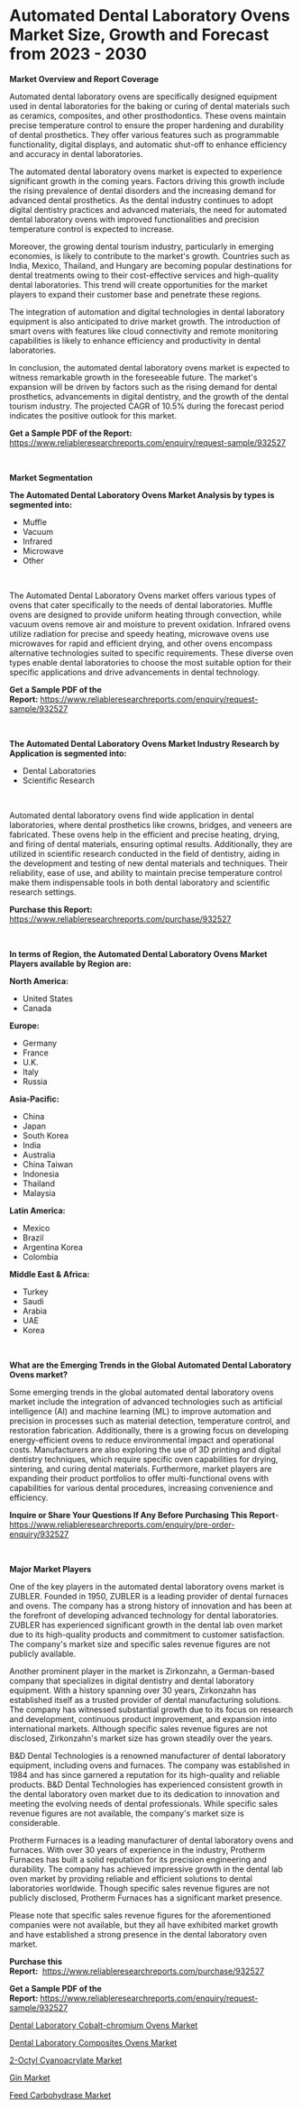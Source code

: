 <p><h1>Automated Dental Laboratory Ovens Market Size, Growth and Forecast from 2023 - 2030</h1></p><p><strong>Market Overview and Report Coverage</strong></p>
<p><p>Automated dental laboratory ovens are specifically designed equipment used in dental laboratories for the baking or curing of dental materials such as ceramics, composites, and other prosthodontics. These ovens maintain precise temperature control to ensure the proper hardening and durability of dental prosthetics. They offer various features such as programmable functionality, digital displays, and automatic shut-off to enhance efficiency and accuracy in dental laboratories.</p><p>The automated dental laboratory ovens market is expected to experience significant growth in the coming years. Factors driving this growth include the rising prevalence of dental disorders and the increasing demand for advanced dental prosthetics. As the dental industry continues to adopt digital dentistry practices and advanced materials, the need for automated dental laboratory ovens with improved functionalities and precision temperature control is expected to increase.</p><p>Moreover, the growing dental tourism industry, particularly in emerging economies, is likely to contribute to the market's growth. Countries such as India, Mexico, Thailand, and Hungary are becoming popular destinations for dental treatments owing to their cost-effective services and high-quality dental laboratories. This trend will create opportunities for the market players to expand their customer base and penetrate these regions.</p><p>The integration of automation and digital technologies in dental laboratory equipment is also anticipated to drive market growth. The introduction of smart ovens with features like cloud connectivity and remote monitoring capabilities is likely to enhance efficiency and productivity in dental laboratories.</p><p>In conclusion, the automated dental laboratory ovens market is expected to witness remarkable growth in the foreseeable future. The market's expansion will be driven by factors such as the rising demand for dental prosthetics, advancements in digital dentistry, and the growth of the dental tourism industry. The projected CAGR of 10.5% during the forecast period indicates the positive outlook for this market.</p></p>
<p><strong>Get a Sample PDF of the Report:</strong> <a href="https://www.reliableresearchreports.com/enquiry/request-sample/932527">https://www.reliableresearchreports.com/enquiry/request-sample/932527</a></p>
<p>&nbsp;</p>
<p><strong>Market Segmentation</strong></p>
<p><strong>The Automated Dental Laboratory Ovens Market Analysis by types is segmented into:</strong></p>
<p><ul><li>Muffle</li><li>Vacuum</li><li>Infrared</li><li>Microwave</li><li>Other</li></ul></p>
<p>&nbsp;</p>
<p><p>The Automated Dental Laboratory Ovens market offers various types of ovens that cater specifically to the needs of dental laboratories. Muffle ovens are designed to provide uniform heating through convection, while vacuum ovens remove air and moisture to prevent oxidation. Infrared ovens utilize radiation for precise and speedy heating, microwave ovens use microwaves for rapid and efficient drying, and other ovens encompass alternative technologies suited to specific requirements. These diverse oven types enable dental laboratories to choose the most suitable option for their specific applications and drive advancements in dental technology.</p></p>
<p><strong>Get a Sample PDF of the Report:</strong>&nbsp;<a href="https://www.reliableresearchreports.com/enquiry/request-sample/932527">https://www.reliableresearchreports.com/enquiry/request-sample/932527</a></p>
<p>&nbsp;</p>
<p><strong>The Automated Dental Laboratory Ovens Market Industry Research by Application is segmented into:</strong></p>
<p><ul><li>Dental Laboratories</li><li>Scientific Research</li></ul></p>
<p>&nbsp;</p>
<p><p>Automated dental laboratory ovens find wide application in dental laboratories, where dental prosthetics like crowns, bridges, and veneers are fabricated. These ovens help in the efficient and precise heating, drying, and firing of dental materials, ensuring optimal results. Additionally, they are utilized in scientific research conducted in the field of dentistry, aiding in the development and testing of new dental materials and techniques. Their reliability, ease of use, and ability to maintain precise temperature control make them indispensable tools in both dental laboratory and scientific research settings.</p></p>
<p><strong>Purchase this Report:</strong>&nbsp; <a href="https://www.reliableresearchreports.com/purchase/932527">https://www.reliableresearchreports.com/purchase/932527</a></p>
<p>&nbsp;</p>
<p><strong>In terms of Region, the Automated Dental Laboratory Ovens Market Players available by Region are:</strong></p>
<p>
    <p> <strong> North America: </strong>
        <ul>
            <li>United States</li>
            <li>Canada</li>
        </ul>
        </p> 
    <p> <strong> Europe: </strong>
        <ul>
            <li>Germany</li>
            <li>France</li>
            <li>U.K.</li>
            <li>Italy</li>
            <li>Russia</li>
        </ul>
        </p> 
    <p> <strong> Asia-Pacific: </strong>
        <ul>
            <li>China</li>
            <li>Japan</li>
            <li>South Korea</li>
            <li>India</li>
            <li>Australia</li>
            <li>China Taiwan</li>
            <li>Indonesia</li>
            <li>Thailand</li>
            <li>Malaysia</li>
        </ul>
        </p> 
    <p> <strong> Latin America: </strong>
        <ul>
            <li>Mexico</li>
            <li>Brazil</li>
            <li>Argentina Korea</li>
            <li>Colombia</li>
        </ul>
        </p> 
    <p> <strong> Middle East & Africa: </strong>
        <ul>
            <li>Turkey</li>
            <li>Saudi</li>
            <li>Arabia</li>
            <li>UAE</li>
            <li>Korea</li>
        </ul>
    </p>
    </p>
<p>&nbsp;</p>
<p><strong>What are the Emerging Trends in the Global Automated Dental Laboratory Ovens market?</strong></p>
<p><p>Some emerging trends in the global automated dental laboratory ovens market include the integration of advanced technologies such as artificial intelligence (AI) and machine learning (ML) to improve automation and precision in processes such as material detection, temperature control, and restoration fabrication. Additionally, there is a growing focus on developing energy-efficient ovens to reduce environmental impact and operational costs. Manufacturers are also exploring the use of 3D printing and digital dentistry techniques, which require specific oven capabilities for drying, sintering, and curing dental materials. Furthermore, market players are expanding their product portfolios to offer multi-functional ovens with capabilities for various dental procedures, increasing convenience and efficiency.</p></p>
<p><strong>Inquire or Share Your Questions If Any Before Purchasing This Report</strong>- <a href="https://www.reliableresearchreports.com/enquiry/pre-order-enquiry/932527">https://www.reliableresearchreports.com/enquiry/pre-order-enquiry/932527</a></p>
<p>&nbsp;</p>
<p><strong>Major Market Players</strong></p>
<p><p>One of the key players in the automated dental laboratory ovens market is ZUBLER. Founded in 1950, ZUBLER is a leading provider of dental furnaces and ovens. The company has a strong history of innovation and has been at the forefront of developing advanced technology for dental laboratories. ZUBLER has experienced significant growth in the dental lab oven market due to its high-quality products and commitment to customer satisfaction. The company's market size and specific sales revenue figures are not publicly available.</p><p>Another prominent player in the market is Zirkonzahn, a German-based company that specializes in digital dentistry and dental laboratory equipment. With a history spanning over 30 years, Zirkonzahn has established itself as a trusted provider of dental manufacturing solutions. The company has witnessed substantial growth due to its focus on research and development, continuous product improvement, and expansion into international markets. Although specific sales revenue figures are not disclosed, Zirkonzahn's market size has grown steadily over the years.</p><p>B&D Dental Technologies is a renowned manufacturer of dental laboratory equipment, including ovens and furnaces. The company was established in 1984 and has since garnered a reputation for its high-quality and reliable products. B&D Dental Technologies has experienced consistent growth in the dental laboratory oven market due to its dedication to innovation and meeting the evolving needs of dental professionals. While specific sales revenue figures are not available, the company's market size is considerable.</p><p>Protherm Furnaces is a leading manufacturer of dental laboratory ovens and furnaces. With over 30 years of experience in the industry, Protherm Furnaces has built a solid reputation for its precision engineering and durability. The company has achieved impressive growth in the dental lab oven market by providing reliable and efficient solutions to dental laboratories worldwide. Though specific sales revenue figures are not publicly disclosed, Protherm Furnaces has a significant market presence.</p><p>Please note that specific sales revenue figures for the aforementioned companies were not available, but they all have exhibited market growth and have established a strong presence in the dental laboratory oven market.</p></p>
<p><strong>Purchase this Report:</strong>&nbsp;&nbsp;<a href="https://www.reliableresearchreports.com/purchase/932527">https://www.reliableresearchreports.com/purchase/932527</a></p>
<p></p>
<p><strong>Get a Sample PDF of the Report:</strong>&nbsp;<a href="https://www.reliableresearchreports.com/enquiry/request-sample/932527">https://www.reliableresearchreports.com/enquiry/request-sample/932527</a></p>
<p><p><a href="https://github.com/RoccoManning/Market-Research-Report-List-1/blob/main/dental-laboratory-cobalt-chromium-ovens-market.md">Dental Laboratory Cobalt-chromium Ovens Market</a></p><p><a href="https://github.com/NorbertYates/Market-Research-Report-List-1/blob/main/dental-laboratory-composites-ovens-market.md">Dental Laboratory Composites Ovens Market</a></p><p><a href="https://issuu.com/reportprime-2/docs/2-octyl-cyanoacrylate-market-size-2030.pptx?fr=xKAE9_zU1NQ">2-Octyl Cyanoacrylate Market</a></p><p><a href="https://www.reportprime.com/gin-r5957">Gin Market</a></p><p><a href="https://www.linkedin.com/pulse/feed-carbohydrase-market-insights-players-forecast-till-mfrce/">Feed Carbohydrase Market</a></p></p>